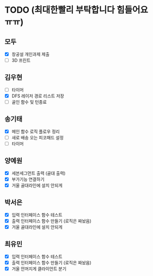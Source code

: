 # TODO (최대한빨리 부탁합니다 힘들어요 ㅠㅠ)

## 모두
- [x] 창공설 개인과제 제출
- [ ] 3D 프린트

## 김우현
- [ ] 타이머
- [x] DFS 레이저 경로 리스트 저장
- [ ] 골인 함수 및 턴종료

## 송기태
- [x] 메인 함수 로직 플로우 정리
- [ ] 새로 배송 오는 피코패드 설정
- [ ] 타이머

## 양예원
- [x] 세븐세그먼트 출력 (골대 출력)
- [x] 부가기능 연결하기
- [x] 거울 골대라인에 설치 안되게

## 박서은 
- [x] 입력 인터페이스 함수 테스트
- [x] 출력 인터페이스 함수 만들기 (로직은 짜놨음)
- [x] 거울 골대라인에 설치 안되게

## 최유민
- [x] 입력 인터페이스 함수 테스트
- [x] 출력 인터페이스 함수 만들기 (로직은 짜놨음)
- [x] 거울  안꺼지게 클라이언트 분기